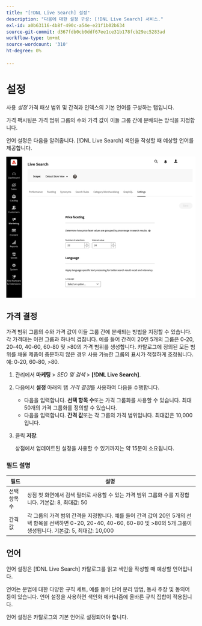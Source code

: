 ```yaml
---
title: "[!DNL Live Search] 설정"
description: "다음에 대한 설정 구성: [!DNL Live Search] 서비스."
exl-id: a0b63116-4b8f-490c-a54e-e21f1b02b634
source-git-commit: d367fdb0cb0ddf67ee1ce31b178fcb29ec5283ad
workflow-type: tm+mt
source-wordcount: '310'
ht-degree: 0%

---
```


# 설정

사용 *설정* 가격 패싯 범위 및 간격과 인덱스의 기본 언어를 구성하는 탭입니다.

가격 팩시팅은 가격 범위 그룹의 수와 가격 값이 이들 그룹 간에 분배되는 방식을 지정합니다.

언어 설정은 다음을 알려줍니다. [!DNL Live Search] 색인을 작성할 때 예상할 언어를 제공합니다.

![설정](assets/settings.png)

## 가격 결정

가격 범위 그룹의 수와 가격 값이 이들 그룹 간에 분배되는 방법을 지정할 수 있습니다. 각 가격대는 이전 그룹과 하나씩 겹칩니다. 예를 들어 간격이 20인 5개의 그룹은 0-20, 20-40, 40-60, 60-80 및 >80의 가격 범위를 생성합니다. 카탈로그에 정의된 모든 범위를 채울 제품이 충분하지 않은 경우 사용 가능한 그룹의 표시가 적절하게 조정됩니다. 예: 0-20, 60-80, >80.

1. 관리에서 **마케팅** > *SEO 및 검색* > **[!DNL Live Search]**.
1. 다음에서 **설정** 아래의 탭 *가격 결정*&#x200B;를 사용하여 다음을 수행합니다.
   * 다음을 입력합니다. **선택 항목 수**&#x200B;또는 가격 그룹화를 사용할 수 있습니다. 최대 50개의 가격 그룹화를 정의할 수 있습니다.
   * 다음을 입력합니다. **간격 값**&#x200B;또는 각 그룹의 가격 범위입니다. 최대값은 10,000입니다.
1. 클릭 **저장**.

   상점에서 업데이트된 설정을 사용할 수 있기까지는 약 15분이 소요됩니다.

### 필드 설명

| 필드 | 설명 |
|--- |--- |
| 선택 항목 수 | 상점 첫 화면에서 검색 필터로 사용할 수 있는 가격 범위 그룹화 수를 지정합니다. 기본값: 8, 최대값: 50 |
| 간격 값 | 각 그룹의 가격 범위 간격을 지정합니다. 예를 들어 간격 값이 20인 5개의 선택 항목을 선택하면 0-20, 20-40, 40-60, 60-80 및 >80의 5개 그룹이 생성됩니다. 기본값: 5, 최대값: 10,000 |

## 언어

언어 설정은 [!DNL Live Search] 카탈로그를 읽고 색인을 작성할 때 예상할 언어입니다.

언어는 문법에 대한 다양한 규칙 세트, 예를 들어 단어 분리 방법, 동사 주장 및 동의어 등이 있습니다.
언어 설정을 사용하면 색인화 메커니즘에 올바른 규칙 집합이 적용됩니다.

언어 설정은 카탈로그의 기본 언어로 설정되어야 합니다.
